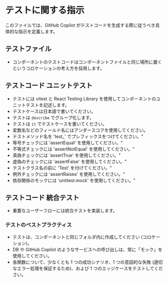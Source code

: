 # テストに関する指示

このファイルでは、GitHub Copilot がテストコードを生成する際に従うべき具体的な指示を定義します。

## テストファイル

- コンポーネントのテストコードはコンポーネントファイルと同じ場所に置くというコロケーションの考え方を採用します。

## テストコード ユニットテスト

- テストには vitest と React Testing Library を使用してコンポーネントのユニットテストを記述します。
- テストケースは日本語で書いてください。
- テストは `describe` でグループ化します。
- テストは `it` でテストケースを書いてください。
- 変数名などのフィールド名にはアンダースコアを使用してください。
- テストメソッド名を 'test\_' でプレフィックスをつけてください。"
- 等号チェックには 'assertEqual' を使用してください。"
- 不等式チェックには 'assertNotEqual' を使用してください。"
- 真偽チェックには 'assertTrue' を使用してください。"
- 虚偽のチェックには 'assertFalse' を使用してください。"
- テストクラス名の前に 'Test' を付けてください。"
- 例外チェックには 'assertRaises' を使用してください。"
- 依存関係のモックには 'unittest.mock' を使用してください。"

## テストコード 統合テスト

- 重要なユーザーフローには統合テストを実装します。

### テストのベストプラクティス

- テストは、コンポーネントと同じフォルダ内に作成してください (コロケーション)。
- DB や GitHub Copilot のようなサービスへの呼び出しは、常に「モック」を使用してください。
- 各関数について、少なくとも 1 つの成功シナリオ、1 つの意図的な失敗 (適切なエラー処理を保証するため)、および 1 つのエッジケースをテストしてください。
